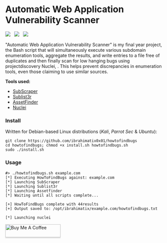 # Automatic Web Application Vulnerability Scanner
[![](https://img.shields.io/twitter/follow/ibrahimatix0x01?color=blue&label=Twitter&logo=twitter&style=plastic)](https://twitter.com/ibrahimatix0x01)&nbsp;&nbsp;
[![](https://img.shields.io/github/followers/ibrahimatix0x01?color=gray&label=GitHub&logo=github&style=plastic)](https://github.com/ibrahimatix0x01)&nbsp;&nbsp;
[![](https://img.shields.io/badge/Sponsor-GitHub-green?style=plastic&logo=github)](https://github.com/sponsors/ibrahimatix0x01)&nbsp;&nbsp;


 "Automatic Web Application Vulnerability Scanner" is my final year project, the Bash script that will simultaneously execute various subdomain enumeration tools, aggregate the results, and write entries to a file free of duplicates and then finally scan for low hanging bugs using projectdiscovery Nuclei, . This helps prevent discrepancies in enumeration tools, even those claiming to use similar sources. 

**Tools used:**
* [SubScraper](https://github.com/m8r0wn/subscraper)
* [Sublist3r](https://github.com/aboul3la/Sublist3r)
* [AssetFinder](https://github.com/tomnomnom/assetfinder)
* [Nuclei](https://github.com/projectdiscovery/nuclei)

### Install
Written for Debian-based Linux distributions (*Kali*, *Parrot Sec* & *Ubuntu*):

```text
git clone https://github.com/ibrahimatix0x01/howtofindbugs
cd howtofindbugs; chmod +x install.sh howtofindbugs.sh
sudo ./install.sh
```

### Usage
```text
#> ./howtofindbugs.sh example.com
[*] Executing HowToFindBugs against: example.com
[*] Launching SubScraper
[*] Launching Sublist3r
[*] Launching Assetfinder
[*] Waiting until all scripts complete...

[+] HowToFindBugs complete with 44results
[+] Output saved to: /opt/ibrahimatix/example.com/howtofindbugs.txt

[*] Launching nuclei
```

<a href="https://www.buymeacoffee.com/ibrahimatix" target="_blank"><img src="https://www.buymeacoffee.com/assets/img/custom_images/orange_img.png" alt="Buy Me A Coffee" style="height: 41px !important;width: 174px !important;box-shadow: 0px 3px 2px 0px rgba(190, 190, 190, 0.5) !important;-webkit-box-shadow: 0px 3px 2px 0px rgba(190, 190, 190, 0.5) !important;" ></a>

